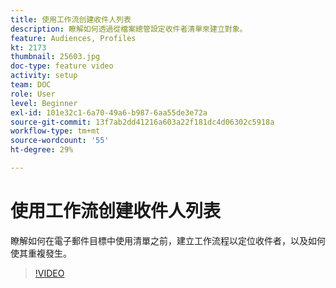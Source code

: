 ```yaml
---
title: 使用工作流创建收件人列表
description: 瞭解如何透過從檔案總管設定收件者清單來建立對象。
feature: Audiences, Profiles
kt: 2173
thumbnail: 25603.jpg
doc-type: feature video
activity: setup
team: DOC
role: User
level: Beginner
exl-id: 101e32c1-6a70-49a6-b987-6aa55de3e72a
source-git-commit: 13f7ab2dd41216a603a22f181dc4d06302c5918a
workflow-type: tm+mt
source-wordcount: '55'
ht-degree: 29%

---
```


# 使用工作流创建收件人列表

瞭解如何在電子郵件目標中使用清單之前，建立工作流程以定位收件者，以及如何使其重複發生。

>[!VIDEO](https://video.tv.adobe.com/v/25603?quality=12&learn=on)

